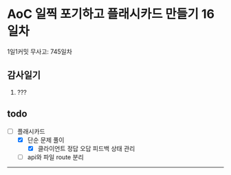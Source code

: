 # AoC 일찍 포기하고 플래시카드 만들기 16일차

1일1커밋 무사고: 745일차

## 감사일기

1. ???

## todo

- [ ] 플래시카드
  - [x] 단순 문제 풀이
    - [x] 클라이언트 정답 오답 피드백 상태 관리
  - [ ] api와 파일 route 분리

---


